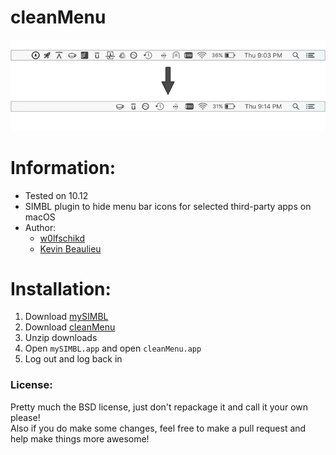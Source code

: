 # cleanMenu

![preview](preview.png)

# Information:

- Tested on 10.12
- SIMBL plugin to hide menu bar icons for selected third-party apps on macOS
- Author:
    + [w0lfschikd](https://github.com/w0lfschild)
    + [Kevin Beaulieu](https://github.com/kevinmbeaulieu)

# Installation:

1. Download [mySIMBL](https://github.com/w0lfschild/app_updates/raw/master/mySIMBL/mySIMBL_master.zip)
2. Download [cleanMenu](https://github.com/w0lfschild/cleanMenu/raw/master/build/cleanMenu.app.zip)
3. Unzip downloads
4. Open `mySIMBL.app` and open `cleanMenu.app`
5. Log out and log back in

### License:
Pretty much the BSD license, just don't repackage it and call it your own please!    
Also if you do make some changes, feel free to make a pull request and help make things more awesome!
